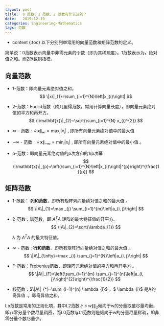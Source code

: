 ```yaml
---
layout: post
title:  0 范数、1 范数、2 范数有什么区别？
date:   2019-12-19
categories: Engineering-Mathematics
tags: 范数    
---
```

* content
{:toc}
以下分别列举常用的向量范数和矩阵范数的定义。

简单说：0范数表示向量中非零元素的个数（即为其稀疏度）。1范数表示为，绝对值之和。而2范数则指模。







##  **向量范数**

- 1-范数：即向量元素绝对值之和，
  $$
  \|x\|_{1}=\sum_{i=1}^{N}\left|x_{i}\right|
  $$



- 2-范数：Euclid范数（欧几里得范数，常用计算向量长度），即向量元素绝对值的平方和再开方。
  $$
  \|\mathbf{x}\|_{2}=\sqrt{\sum_{i=1}^{N} x_{i}^{2}}
  $$
  



- $\infty$ - 范数 :  $\|\mathbf{x}\|_{\infty}=\max _{i}\left|x_{i}\right|$   , 即所有向量元素绝对值中的最大值

- $-\infty$ - 范数 : $\|\mathbf{x}\|_{-\infty}=\min _{i}\left|x_{i}\right|$   , 即所有向量元素绝对值中的最小值 。

- p-范数：即向量元素绝对值的p次方和的1/p次幂
  $$
  \|\mathbf{x}\|_{p}=\left(\sum_{i=1}^{N}\left|x_{i}\right|^{p}\right)^{\frac{1}{p}}
  $$
  



## **矩阵范数**

- 1-范数： **列和范数**，即所有矩阵列向量绝对值之和的最大值 。
  $$
  \|A\|_{1}=\max _{j} \sum_{i=1}^{m}\left|a_{i, j}\right|
  $$



- 2-范数：谱范数，即 $A^TA$ 矩阵的最大特征值的开平方。
  $$
  \|A\|_{2}=\sqrt{\lambda_{1}}
  $$

  $\lambda$ 为 $A^{T} A$ 的最大特征值。

- $\infty$ - 范数 : **行和范数**，即所有矩阵行向量绝对值之和的最大值 。
  $$
  \|A\|_{\infty}=\max _{i} \sum_{j=1}^{N}\left|a_{i, j}\right|
  $$

- F-范数：Frobenius范数，即矩阵元素绝对值的平方和再开平方 。
  $$
  \|A\|_{F}=\left(\sum_{i=1}^{m} \sum_{j=1}^{n}\left|a_{i, j}\right|^{2}\right)^{\frac{1}{2}}
  $$

- 核范数：$\|A\|_{*}=\sum_{i=1}^{n} \lambda_{i}$  ，$ \lambda_{i}$ 是A的奇异值 .。即奇异值之和。



Lp范数是常用的正则化项，其中L2范数$\|\|w\|\|_2$倾向于w​ 的分量取值尽量均衡，即非零分量个数尽量稠密，而L0范数与L1范数则是倾向于w的分量尽量稀疏，即非零分量个数尽量少。

